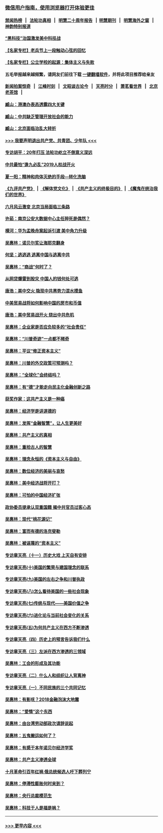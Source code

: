 ### [微信用户指南，使用浏览器打开体验更佳](https://github.com/gfw-breaker/banned-news1/blob/master/indexes/wechat-guide.md?t=0)
#### [禁闻热榜](热点新闻.md?t=0)  &nbsp;&nbsp;|&nbsp;&nbsp; [法轮功真相](https://github.com/gfw-breaker/truth/blob/master/README.md?t=0) &nbsp;&nbsp;|&nbsp;&nbsp; [明慧二十周年报告](https://github.com/gfw-breaker/mh-reports/blob/master/README.md?t=0) &nbsp;&nbsp;|&nbsp;&nbsp;[明慧期刊](https://github.com/gfw-breaker/mh-qikan) &nbsp;&nbsp;|&nbsp;&nbsp; [明慧海外之窗](https://github.com/gfw-breaker/mh-news/blob/master/README.md?t=0) &nbsp;&nbsp;|&nbsp;&nbsp; [神韵特别报道](https://github.com/gfw-breaker/mh-news/blob/master/shenyun.md?t=0)
#### [“黑科技”治国激发美中科技战](../pages/nsc423/n11638056.md?t=02060033) 
#### [【名家专栏】老兵节上一段触动心弦的回忆](../pages/nsc423/n11646016.md?t=02060033) 
#### [【名家专栏】公立学校的起源：集体主义与失败](../pages/nsc423/n11601833.md?t=02060033) 
#### 五毛举报越来越频繁，请网友们前往下载 [一键翻墙软件](https://github.com/gfw-breaker/ssr-accounts)，并将此项目推荐给亲友
#### [新闻拍案惊奇](https://github.com/gfw-breaker/banned-news1/blob/master/pages/link4.md) &nbsp;&nbsp;|&nbsp;&nbsp; [江峰时刻](https://github.com/gfw-breaker/banned-news1/blob/master/pages/link4.md) &nbsp;&nbsp;|&nbsp;&nbsp; [文昭谈古论今](https://github.com/gfw-breaker/banned-news1/blob/master/pages/link4.md) &nbsp;&nbsp;|&nbsp;&nbsp; [天亮时分](https://github.com/gfw-breaker/banned-news1/blob/master/pages/link4.md) &nbsp;&nbsp;|&nbsp;&nbsp; [萧茗看世界](https://github.com/gfw-breaker/banned-news1/blob/master/pages/link4.md) &nbsp;&nbsp;|&nbsp;&nbsp; [北京老茶馆](https://github.com/gfw-breaker/banned-news1/blob/master/pages/link4.md) &nbsp;&nbsp;|&nbsp;&nbsp; 
#### [臧山：港澳办表态透露四大关键](../pages/nsc423/n11421628.md?t=02060033) 
#### [臧山：中共缺乏管理开放社会的能力](../pages/nsc423/n11407457.md?t=02060033) 
#### [臧山：北京面临治乱大转折](../pages/nsc423/n11406895.md?t=02060033) 
#### [>>> 我要声明退出共产党、共青团、少年队 <<<](https://github.com/begood0513/goodnews/blob/master/quit/letter.md) 
#### [专访胡平：20年打压 法轮功屹立不倒意义深远](../pages/nsc423/n11398800.md?t=02060033) 
#### [中共最怕“逢九必乱”2019人权战开火](../pages/nsc423/n11385248.md?t=02060033) 
#### [夏一阳：精神和肉体灭绝的手段—转化洗脑](../pages/nsc423/n11368250.md?t=02060033) 
#### [《九评共产党》](https://github.com/begood0513/9ping.md/blob/master/README.md) &nbsp;|&nbsp; [《解体党文化》](../../../../jtdwh.md/blob/master/README.md)  &nbsp;|&nbsp; [《共产主义的终极目的》](../../../../gczydzjmd.md/blob/master/README.md) &nbsp;|&nbsp; [《魔鬼在统治我们的世界》](../../../../mgztzwmdsj.md/blob/master/README.md) 
#### [六月风云激变 北京当局面临三条路](../pages/nsc423/n11313668.md?t=02060033) 
#### [许茹：南京公安大数据中心主任猝死是偶然？](../pages/nsc423/n11064744.md?t=02060033) 
#### [横河：华为孟晚舟案起诉引渡 美中角力升级](../pages/nsc423/n11027230.md?t=02060033) 
#### [吴惠林：诺贝尔奖让海耶克翻身](../pages/nsc423/n10890049.md?t=02060033) 
#### [何坚：逃逃逃 逃离中国与逃离中共](../pages/nsc423/n10592891.md?t=02060033) 
#### [吴惠林：“商战”何时了？](../pages/nsc423/n10573558.md?t=02060033) 
#### [从网贷爆雷到股灾 中国人的钱何处可逃](../pages/nsc423/n10572800.md?t=02060033) 
#### [唐浩：美中交火 隐现中共黑势力混水摸鱼](../pages/nsc423/n10544040.md?t=02060033) 
#### [中美贸易战将如何影响中国的房市和币值](../pages/nsc423/n10543697.md?t=02060033) 
#### [唐浩：美中贸易战开火 烧出中共危机](../pages/nsc423/n10540126.md?t=02060033) 
#### [吴惠林：企业家是否应负较多的“社会责任”](../pages/nsc423/n10535022.md?t=02060033) 
#### [吴惠林：“川普奇迹”一点都不稀奇](../pages/nsc423/n10512808.md?t=02060033) 
#### [吴惠林：平议“修正资本主义”](../pages/nsc423/n10495724.md?t=02060033) 
#### [吴惠林：川普的外交政策可预测吗？](../pages/nsc423/n10462387.md?t=02060033) 
#### [吴惠林：“全球化”会终结吗？](../pages/nsc423/n10452838.md?t=02060033) 
#### [吴惠林：有“德”才能走向民主化金融创新之路](../pages/nsc423/n10432292.md?t=02060033) 
#### [获奖作家：这共产主义是一种癌](../pages/nsc423/n10431541.md?t=02060033) 
#### [吴惠林：经济学是讲道德的](../pages/nsc423/n10398014.md?t=02060033) 
#### [吴惠林：发挥“金融智慧”，让人生更美好](../pages/nsc423/n10375019.md?t=02060033) 
#### [吴惠林：共产主义的真相](../pages/nsc423/n10351394.md?t=02060033) 
#### [吴惠林：重拾古人的智慧](../pages/nsc423/n10337691.md?t=02060033) 
#### [吴惠林：理念永恒的《资本主义与自由》](../pages/nsc423/n10316274.md?t=02060033) 
#### [吴惠林：数位经济的美丽与哀愁](../pages/nsc423/n10292946.md?t=02060033) 
#### [吴惠林：美中经济战将开打？](../pages/nsc423/n10258825.md?t=02060033) 
#### [吴惠林：可怕的中国经济扩张](../pages/nsc423/n10219147.md?t=02060033) 
#### [政协委员提承认双重国籍 揭中共官员过客心态](../pages/nsc423/n10208809.md?t=02060033) 
#### [吴惠林：现代“桃花源记”](../pages/nsc423/n10185234.md?t=02060033) 
#### [吴惠林：富而有德的洛克斐勒](../pages/nsc423/n10142264.md?t=02060033) 
#### [吴惠林：被诬蔑的“资本主义”](../pages/nsc423/n10124816.md?t=02060033) 
#### [专访章天亮（十一）历史大戏 上天自有安排](../pages/nsc423/n10094905.md?t=02060033) 
#### [专访章天亮(十)美国的繁荣与建国理念的联系](../pages/nsc423/n10094899.md?t=02060033) 
#### [专访章天亮(九)美国的左右之争和川普执政](../pages/nsc423/n10094889.md?t=02060033) 
#### [专访章天亮(八)怎么看待美国的一些社会现象](../pages/nsc423/n10094857.md?t=02060033) 
#### [专访章天亮(七)传统与现代——美国价值之争](../pages/nsc423/n10093140.md?t=02060033) 
#### [专访章天亮(六)进化论与当前社会变化的关系](../pages/nsc423/n10092036.md?t=02060033) 
#### [专访章天亮(五)为何共产主义在西方不断渗透](../pages/nsc423/n10083620.md?t=02060033) 
#### [专访章天亮（四）历史上的预言告诉我们什么](../pages/nsc423/n10083606.md?t=02060033) 
#### [专访章天亮（三）左派在西方渗透的三领域](../pages/nsc423/n10081115.md?t=02060033) 
#### [吴惠林：工会的形成及其功能](../pages/nsc423/n10080633.md?t=02060033) 
#### [专访章天亮（二）什么人和组织让人背离神](../pages/nsc423/n10076637.md?t=02060033) 
#### [专访章天亮（一）不同民族的三个共同记忆](../pages/nsc423/n10074188.md?t=02060033) 
#### [吴惠林：有影呒？2018金融泡沫大地震](../pages/nsc423/n10040534.md?t=02060033) 
#### [吴惠林：“爱情”这个东西](../pages/nsc423/n10019423.md?t=02060033) 
#### [吴惠林：由台湾劳动部政次请辞说起](../pages/nsc423/n9979679.md?t=02060033) 
#### [吴惠林：五鬼搬运如何了？](../pages/nsc423/n9925338.md?t=02060033) 
#### [吴惠林：有感于本年诺贝尔经济学奖](../pages/nsc423/n9871883.md?t=02060033) 
#### [吴惠林：共产主义渗透全球](../pages/nsc423/n9812748.md?t=02060033) 
#### [十月革命引百年红祸 俄总统候选人吁下葬列宁](../pages/nsc423/n9810182.md?t=02060033) 
#### [吴惠林：停滞性膨胀何时来到？](../pages/nsc423/n9764136.md?t=02060033) 
#### [吴惠林：央行总裁模范生](../pages/nsc423/n9728134.md?t=02060033) 
#### [吴惠林：科技于人是福是祸？](../pages/nsc423/n9672982.md?t=02060033) 

----
#### [ >>> 更早内容 <<< ](../indexes/nsc423-earlier.md)
